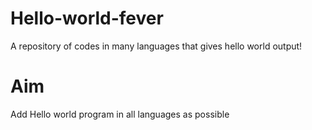 # Hello-world-fever
A repository of codes in many languages that gives hello world output!
# Aim
Add Hello world program in all languages as possible
